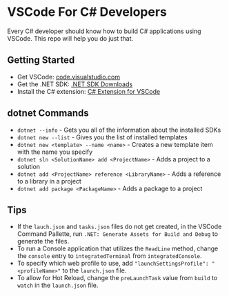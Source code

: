 # VSCode For C# Developers
Every C# developer should know how to build C# applications using VSCode. This repo will help you do just that.

## Getting Started
* Get VSCode: [code.visualstudio.com](https://code.visualstudio.com/)
* Get the .NET SDK: [.NET SDK Downloads](https://dotnet.microsoft.com/en-us/download/visual-studio-sdks)
* Install the C# extension: [C# Extension for VSCode](https://marketplace.visualstudio.com/items?itemName=ms-dotnettools.csharp)

## dotnet Commands
* `dotnet --info` - Gets you all of the information about the installed SDKs
* `dotnet new --list` - Gives you the list of installed templates
* `dotnet new <template> --name <name>` - Creates a new template item with the name you specify
* `dotnet sln <SolutionName> add <ProjectName>` - Adds a project to a solution
* `dotnet add <ProjectName> reference <LibraryName>` - Adds a reference to a library in a project
* `dotnet add package <PackageName>` - Adds a package to a project

## Tips
* If the `lauch.json` and `tasks.json` files do not get created, in the VSCode Command Pallette, run `.NET: Generate Assets for Build and Debug` to generate the files.
* To run a Console application that utilizes the `ReadLine` method, change the `console` entry to `integratedTerminal` from `integratedConsole`.
* To specify which web profile to use, add `"launchSettingsProfile": "<profileName>"` to the `launch.json` file.
* To allow for Hot Reload, change the `preLaunchTask` value from `build` to `watch` in the `launch.json` file.